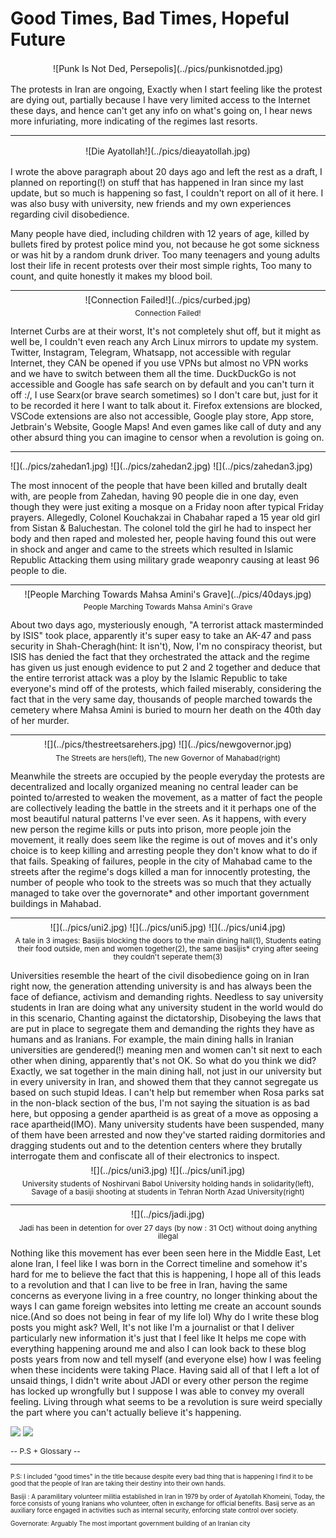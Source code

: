 <!---Generated by esbu--->
<!---the creation date is: 2022-10-31 16:56:48 --->
# Good Times, Bad Times, Hopeful Future
<p align="center" style="line-height:1.5">
![Punk Is Not Ded, Persepolis](../pics/punkisnotded.jpg) <!---height=900px--->
</p>

The protests in Iran are ongoing, Exactly when I start feeling like the protest are dying out, partially because I have very
limited access to the Internet these days, and hence can't get any info on what's going on, 
I hear news more infuriating, more indicating of the regimes last resorts.

<hr>
<p align="center" style="line-height:1.5">
![Die Ayatollah!](../pics/dieayatollah.jpg) <!---height=400px--->
</p>

I wrote the above paragraph about 20 days ago and left the rest as a draft, I planned on reporting(!) on stuff that has happened
in Iran since my last update, but so much is happening so fast, I couldn't report on all of it here.
I was also busy with university, new friends and my own experiences regarding civil disobedience.

Many people have died, including children with 12 years of age, killed by bullets fired by protest police
mind you, not because he got some sickness or was hit by a random drunk driver.
Too many teenagers and young adults lost their life in recent protests over their most simple rights,
Too many to count, and quite honestly it makes my blood boil.
<hr>
<p align="center" style="line-height:0.2">
![Connection Failed!](../pics/curbed.jpg) <!---height=300px--->
</p>
<p align="center" style="line-height:0.9;font-size:12px">
Connection Failed!
</p>

Internet Curbs are at their worst, It's not completely shut off, but it might as well be, I couldn't even reach 
any Arch Linux mirrors to update my system. Twitter, Instagram, Telegram, Whatsapp, not accessible with regular Internet, they CAN be 
opened if you use VPNs but almost no VPN works and we have to switch between them all the time. DuckDuckGo is not accessible
and Google has safe search on by default and you can't turn it off :/, I use Searx(or brave search sometimes) so I don't care
but, just for it to be recorded it here I want to talk about it. Firefox extensions are blocked, VSCode extensions are also
not accessible, Google play store, App store, Jetbrain's Website, Google Maps! And even games like call of duty and any other absurd thing
you can imagine to censor when a revolution is going on.


<hr>
![](../pics/zahedan1.jpg) <!---height=200px--->
![](../pics/zahedan2.jpg) <!---height=200px--->
![](../pics/zahedan3.jpg) <!---height=200px--->

The most innocent of the people that have been killed and brutally dealt with, are people from Zahedan, having 90 people die
in one day, even though they were just exiting a mosque on a Friday noon after typical Friday prayers. Allegedly, 
Colonel Kouchakzai in Chabahar raped a 15 year old girl from Sistan & Baluchestan. The colonel told the girl he had to inspect her body
and then raped and molested her, people having found this out were in shock and anger and came to the streets which resulted
in Islamic Republic Attacking them using military grade weaponry causing at least 96 people to die.

<hr>
<p align="center" style="line-height:0.2">
![People Marching Towards Mahsa Amini's Grave](../pics/40days.jpg) <!---height=360px--->
</p>
<p align="center" style="line-height:0.9;font-size:12px">
People Marching Towards Mahsa Amini's Grave
</p>

About two days ago, mysteriously enough, "A terrorist attack masterminded by ISIS" took place, apparently it's super
easy to take an AK-47 and pass security in Shah-Cheragh(hint: It isn't), Now, I'm no conspiracy theorist, but ISIS has denied the fact
that they orchestrated the attack and the regime has given us just enough evidence to put 2 and 2 together and deduce that
the entire terrorist attack was a ploy by the Islamic Republic to take everyone's mind off of the protests, which failed
miserably, considering the fact that in the very same day, thousands of people marched towards the cemetery where Mahsa Amini is buried to mourn her
death on the 40th day of her murder.

<hr>
<p align="center" style="line-height:0.1">
![](../pics/thestreetsarehers.jpg) <!---height=260px--->
![](../pics/newgovernor.jpg) <!---height=260px--->
</p>
<p align="center" style="line-height:1.1;font-size:12px">
The Streets are hers(left), The new Governor of Mahabad(right)
</p>

Meanwhile the streets are occupied by the people everyday the protests are decentralized and locally organized meaning
no central leader can be pointed to/arrested to weaken the movement, as a matter of fact the people are collectively
leading the battle in the streets and it it perhaps one of the most beautiful natural patterns I've ever seen.
As it happens, with every new person the regime kills or puts into prison, more people join the movement,
it really does seem like the regime is out of moves and it's only choice is to keep killing and arresting people
they don't know what to do if that fails. Speaking of failures, people in the city of Mahabad came to the streets after
the regime's dogs killed a man for innocently protesting, the number of people who took to the streets was so much that
they actually managed to take over the governorate* and other important government buildings in Mahabad.
<hr>
<p align="center" style="line-height:0.1">
![](../pics/uni2.jpg) <!---height=260px--->
![](../pics/uni5.jpg) <!---height=260px--->
![](../pics/uni4.jpg) <!---height=260px--->
</p>
<p align="center" style="line-height:1.1;font-size:12px">
A tale in 3 images: Basijis blocking the doors to the main dining hall(1), Students eating their food outside, men and women together(2), the same basijis* crying after seeing they couldn't seperate them(3)
</p>

Universities resemble the heart of the civil disobedience going on in Iran right now, the generation attending university is and has
always been the face of defiance, activism and demanding rights. Needless to say university students in Iran are doing what any 
university student in the world would do in this scenario, Chanting against the dictatorship, Disobeying the laws that are put 
in place to segregate them and demanding the rights they have as humans and as Iranians. For example, the main dining halls in
Iranian universities are gendered(!) meaning men and women can't sit next to each other when dining, apparently that's not OK.
So what do you think we did? Exactly, we sat together in the main dining hall, not just in our university but in every university
in Iran, and showed them that they cannot segregate us based on such stupid Ideas. I can't help but remember when Rosa parks sat
in the non-black section of the bus, I'm not saying the situation is as bad here, but opposing a gender apartheid is as great of
a move as opposing a race apartheid(IMO). Many university students have been suspended, many of them have been arrested and 
now they've started raiding dormitories and dragging students out and to the detention centers where they brutally interrogate
them and confiscate all of their electronics to inspect.
<p align="center" style="line-height:0.1">
![](../pics/uni3.jpg) <!---height=260px--->
![](../pics/uni1.jpg) <!---height=310px--->
</p>
<p align="center" style="line-height:1.1;font-size:12px">
University students of Noshirvani Babol University holding hands in solidarity(left), Savage of a basiji shooting at students in Tehran North Azad University(right)
</p>
<hr>
<p align="center" style="line-height:0.1">
![](../pics/jadi.jpg) <!---height=460px--->
</p>
<p align="center" style="line-height:1.1;font-size:12px">
Jadi has been in detention for over 27 days (by now : 31 Oct) without doing anything illegal
</p>
Nothing like this movement has ever been seen here in the Middle East, Let alone Iran, I feel like I was born in the Correct timeline and
somehow it's hard for me to believe the fact that this is happening, I hope all of this leads to a revolution and that I can live to 
be free in Iran, having the same concerns as everyone living in a free country, no longer thinking about the ways I can game foreign
websites into letting me create an account sounds nice.(And so does not being in fear of my life lol)
Why do I write these blog posts you might ask? Well, It's not like I'm a journalist or that I deliver particularly new information
it's just that I feel like It helps me cope with everything happening around me and also I can look back to these blog posts years from
now and tell myself (and everyone else) how I was feeling when these incidents were taking Place.
Having said all of that I left a lot of unsaid things, I didn't write about JADI or every other person the regime has locked up 
wrongfully but I suppose I was able to convey my overall feeling. Living through what seems to be a revolution is sure weird
specially the part where you can't actually believe it's happening.

![](../pics/defiant.jpg) <!---height=245px--->
![](../pics/freeiran.jpg) <!---height=360px--->

<p style="line-height:1.1;font-size:12px">
 -- P.S + Glossary --
</p>
<hr>
<p style="line-height:1.1;font-size:10px">
P.S: I included "good times" in the title because despite every bad thing that is happening I find it to be good that the people of
Iran are taking their destiny into their own hands.
</p>
<p style="line-height:1.1;font-size:10px">
Basiji : A paramilitary volunteer militia established in Iran in 1979 by order of Ayatollah Khomeini, Today, the force consists of young Iranians who volunteer, often in exchange for official benefits. Basij serve as an auxiliary force engaged in activities such as internal security, enforcing state control over society.
</p>
<p style="line-height:1.1;font-size:10px">
Governorate: Arguably The most important government building of an Iranian city
</p>
